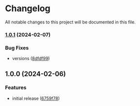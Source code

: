 # Changelog

All notable changes to this project will be documented in this file.

### [1.0.1](https://github.com/finisterra-io/terraform-aws-db-subnet-group/compare/v1.0.0...v1.0.1) (2024-02-07)


### Bug Fixes

* versions ([8dfdf99](https://github.com/finisterra-io/terraform-aws-db-subnet-group/commit/8dfdf991bac784aec425de3f4ab9758c07bb52e3))

## 1.0.0 (2024-02-06)


### Features

* initial release ([6759f78](https://github.com/finisterra-io/terraform-aws-db-subnet-group/commit/6759f78e387010f06c30fce51a354b155d9c85b9))

